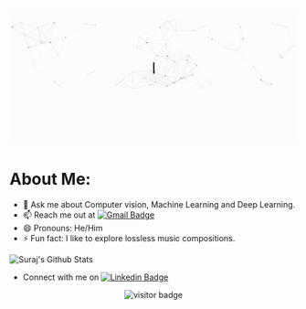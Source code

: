 ![Hi, I'm Suraj 👋 I'm an Artificial Intelligence Enthusiast](https://github.com/Suraj520/Suraj520/blob/main/Welcome.gif)
# About Me:
<!--- 🔭 I’m currently working on completing various projects in the Python Developer Track of JetBrains Academy. -->
<!--- 💻:  I’m currently working on weighted approactest driven development projects in Python. -->
- 💬 Ask me about Computer vision, Machine Learning and Deep Learning.
- 📫 Reach me out at [![Gmail Badge](https://img.shields.io/badge/-hrishabhsuraj52@gmail.com-c14438?style=flat-square&logo=Gmail&logoColor=white&link=mailto:hrishabhsuraj52@gmail.com)](mailto:hrishabhsuraj52@gmail.com)
- 😄 Pronouns: He/Him
- ⚡ Fun fact: I like to explore lossless music compositions.


![Suraj's Github Stats](https://github-readme-stats.vercel.app/api?username=Suraj520&count_private=true)
* Connect with me on [![Linkedin Badge](https://img.shields.io/badge/-Suraj-blue?style=flat-square&logo=Linkedin&logoColor=white&link=https://www.linkedin.com/in/suraj52/)](https://www.linkedin.com/in/suraj52/)
<p  align="center">
  <img src="https://visitor-badge.glitch.me/badge?page_id=Suraj520" alt="visitor badge"/>
</p>
